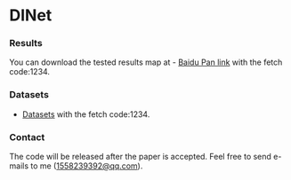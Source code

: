 # DINet

### Results
You can download the tested results map at - [Baidu Pan link](https://pan.baidu.com/s/1e0g95fGhFKxjIoUOxuQgAQ?pwd=1234) with the fetch code:1234.

### Datasets
- [Datasets](https://pan.baidu.com/s/19GaPvhdSKSBvqekM5eo3qA?pwd=1234) with the fetch code:1234.

### Contact
The code will be released after the paper is accepted.
Feel free to send e-mails to me (1558239392@qq.com).
